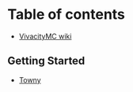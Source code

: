 # Table of contents

* [VivacityMC wiki](README.md)

## Getting Started

* [Towny](getting-started/towny.md)
